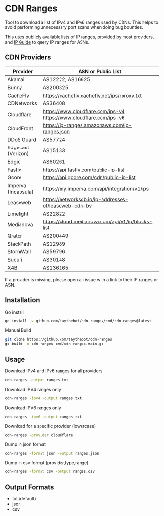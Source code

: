 # CDN Ranges

Tool to download a list of IPv4 and IPv6 ranges used by CDNs. This helps to avoid performing unnecessary port scans when 
doing bug bounties.

This uses publicly available lists of IP ranges, provided by most providers, and [IP Guide](https://ip.guide) to query IP ranges for ASNs.

## CDN Providers

| Provider            | ASN or Public List                                                  |
|---------------------|---------------------------------------------------------------------|
| Akamai              | AS12222, AS16625                                                    |
| Bunny               | AS200325                                                            |
| CacheFly            | https://cachefly.cachefly.net/ips/rproxy.txt                        |
| CDNetworks          | AS36408                                                             |
| Cloudflare          | https://www.cloudflare.com/ips-v4 https://www.cloudflare.com/ips-v6 |
| CloudFront          | https://ip-ranges.amazonaws.com/ip-ranges.json                      |
| DDoS Guard          | AS57724                                                             |
| Edgecast (Verizon)  | AS15133                                                             |
| Edgio               | AS60261                                                             |
| Fastly              | https://api.fastly.com/public-ip-list                               |
| Gcore               | https://api.gcore.com/cdn/public-ip-list                            |
| Imperva (Incapsula) | https://my.imperva.com/api/integration/v1/ips                       |
| Leaseweb            | https://networksdb.io/ip-addresses-of/leaseweb-cdn-bv               |
| Limelight           | AS22822                                                             |
| Medianova           | https://cloud.medianova.com/api/v1/ip/blocks-list                   |
| Qrator              | AS200449                                                            |
| StackPath           | AS12989                                                             |
| StormWall           | AS59796                                                             |
| Sucuri              | AS30148                                                             |
| X4B                 | AS136165                                                            |

If a provider is missing, please open an issue with a link to their IP ranges or ASN.

## Installation

Go install

```bash
go install -v github.com/taythebot/cdn-ranges/cmd/cdn-ranges@latest
```

Manual Build

```bash
git clone https://github.com/taythebot/cdn-ranges
go build -o cdn-ranges cmd/cdn-ranges.main.go 
```


## Usage

Download IPv4 and IPv6 ranges for all providers

```bash
cdn-ranges -output ranges.txt
```

Download IPV4 ranges only

```bash
cdn-ranges -ipv4 -output ranges.txt
```

Download IPV6 ranges only

```bash
cdn-ranges -ipv6 -output ranges.txt
```

Download for a specific provider (lowercase)

```bash
cdn-ranges -provider cloudflare
```

Dump in json format

```bash
cdn-ranges -format json -output ranges.json
```

Dump in csv format (provider,type,range)

```bash
cdn-ranges -format csv -output ranges.csv
```

## Output Formats

* txt (default)
* json
* csv
